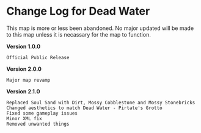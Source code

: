 Change Log for Dead Water
===
This map is more or less been abandoned. No major updated will be made to this map unless it is necassary for the map to function.

**Version 1.0.0**
```
Official Public Release
```

**Version 2.0.0**
```
Major map revamp
```

**Version 2.1.0**
```
Replaced Soul Sand with Dirt, Mossy Cobblestone and Mossy Stonebricks
Changed aesthetics to match Dead Water - Pirtate's Grotto
Fixed some gameplay issues
Minor XML fix
Removed unwanted things
```

